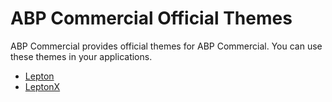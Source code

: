 # ABP Commercial Official Themes
ABP Commercial provides official themes for ABP Commercial. You can use these themes in your applications.

- [Lepton](lepton/index.md)
- [LeptonX](lepton-x/index.md)